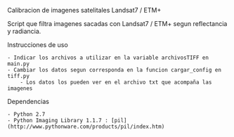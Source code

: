 
Calibracion de imagenes satelitales Landsat7 / ETM+

Script que filtra imagenes sacadas con Landsat7 / ETM+ segun reflectancia y radiancia.

Instrucciones de uso

	- Indicar los archivos a utilizar en la variable archivosTIFF en main.py
	- Cambiar los datos segun corresponda en la funcion cargar_config en tiff.py
		- Los datos los pueden ver en el archivo txt que acompaña las imagenes

Dependencias

	- Python 2.7 
	- Python Imaging Library 1.1.7 : [pil](http://www.pythonware.com/products/pil/index.htm)
	
